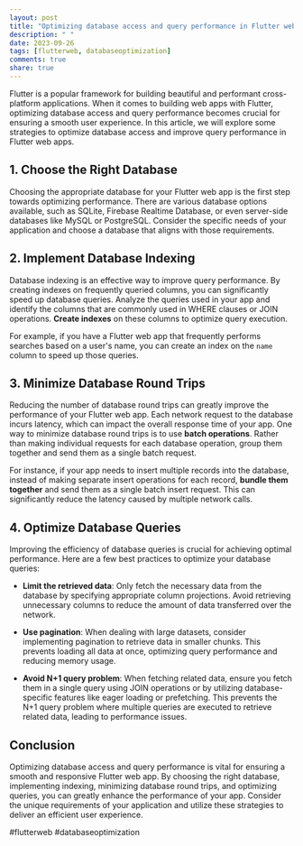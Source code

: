 ```yaml
---
layout: post
title: "Optimizing database access and query performance in Flutter web apps"
description: " "
date: 2023-09-26
tags: [flutterweb, databaseoptimization]
comments: true
share: true
---
```


Flutter is a popular framework for building beautiful and performant cross-platform applications. When it comes to building web apps with Flutter, optimizing database access and query performance becomes crucial for ensuring a smooth user experience. In this article, we will explore some strategies to optimize database access and improve query performance in Flutter web apps.

## 1. Choose the Right Database

Choosing the appropriate database for your Flutter web app is the first step towards optimizing performance. There are various database options available, such as SQLite, Firebase Realtime Database, or even server-side databases like MySQL or PostgreSQL. Consider the specific needs of your application and choose a database that aligns with those requirements.

## 2. Implement Database Indexing

Database indexing is an effective way to improve query performance. By creating indexes on frequently queried columns, you can significantly speed up database queries. Analyze the queries used in your app and identify the columns that are commonly used in WHERE clauses or JOIN operations. **Create indexes** on these columns to optimize query execution.

For example, if you have a Flutter web app that frequently performs searches based on a user's name, you can create an index on the `name` column to speed up those queries.

## 3. Minimize Database Round Trips

Reducing the number of database round trips can greatly improve the performance of your Flutter web app. Each network request to the database incurs latency, which can impact the overall response time of your app. One way to minimize database round trips is to use **batch operations**. Rather than making individual requests for each database operation, group them together and send them as a single batch request.

For instance, if your app needs to insert multiple records into the database, instead of making separate insert operations for each record, **bundle them together** and send them as a single batch insert request. This can significantly reduce the latency caused by multiple network calls.

## 4. Optimize Database Queries

Improving the efficiency of database queries is crucial for achieving optimal performance. Here are a few best practices to optimize your database queries:

- **Limit the retrieved data**: Only fetch the necessary data from the database by specifying appropriate column projections. Avoid retrieving unnecessary columns to reduce the amount of data transferred over the network.

- **Use pagination**: When dealing with large datasets, consider implementing pagination to retrieve data in smaller chunks. This prevents loading all data at once, optimizing query performance and reducing memory usage.

- **Avoid N+1 query problem**: When fetching related data, ensure you fetch them in a single query using JOIN operations or by utilizing database-specific features like eager loading or prefetching. This prevents the N+1 query problem where multiple queries are executed to retrieve related data, leading to performance issues.

## Conclusion

Optimizing database access and query performance is vital for ensuring a smooth and responsive Flutter web app. By choosing the right database, implementing indexing, minimizing database round trips, and optimizing queries, you can greatly enhance the performance of your app. Consider the unique requirements of your application and utilize these strategies to deliver an efficient user experience.

#flutterweb #databaseoptimization
